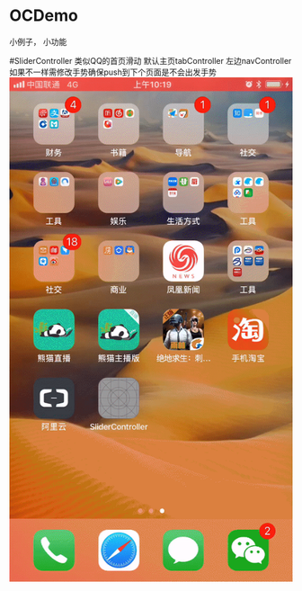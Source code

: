 # OCDemo
小例子， 小功能


#SliderController
	类似QQ的首页滑动  默认主页tabController 左边navController  如果不一样需修改手势确保push到下个页面是不会出发手势
	![Image text](https://github.com/gaojungithub2004/OCDemo/blob/master/ezgif.com-video-to-gif.gif)